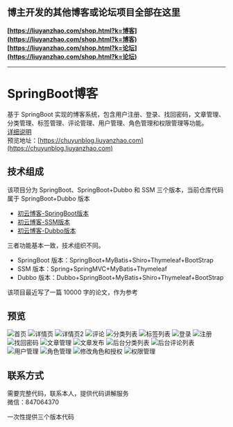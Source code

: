 ## 博主开发的其他博客或论坛项目全部在这里
**[https://liuyanzhao.com/shop.html?k=博客](https://liuyanzhao.com/shop.html?k=博客)**   <br/>
**[https://liuyanzhao.com/shop.html?k=论坛](https://liuyanzhao.com/shop.html?k=论坛)** <br/>
- -------------------------------------------------------------------------------
# SpringBoot博客
基于 SpringBoot 实现的博客系统，包含用户注册、登录、找回密码，文章管理、分类管理、标签管理、评论管理、用户管理、角色管理和权限管理等功能。<br/>
[详细说明](https://liuyanzhao.com/1295973330599415808.html) <br/>
预览地址：[https://chuyunblog.liuyanzhao.com](https://chuyunblog.liuyanzhao.com)




## 技术组成
该项目分为 SpringBoot、SpringBoot+Dubbo 和 SSM 三个版本，当前仓库代码属于 SpringBoot+Dubbo 版本

- [初云博客-SpringBoot版本](https://github.com/saysky/ChuyunBlog)
- [初云博客-SSM版本](https://github.com/saysky/ChuyunBlog-SSM)
- [初云博客-Dubbo版本](https://github.com/saysky/ChuyunBlog-Dubbo)

三者功能基本一致，技术组织不同。

- SpringBoot 版本：SpringBoot+MyBatis+Shiro+Thymeleaf+BootStrap
- SSM 版本：Spring+SpringMVC+MyBatis+Thymeleaf
- Dubbo 版本：Dubbo+SpringBoot+MyBatis+Shiro+Thymeleaf+BootStrap

该项目最近写了一篇 10000 字的论文，作为参考 <br/>


## 预览
![首页](img/1.png)
![详情页](img/2.png)
![详情页2](img/3.png)
![评论](img/4.png)
![分类列表](img/5.png)
![标签列表](img/6.png)
![登录](img/7.png)
![注册](img/8.png)
![找回密码](img/9.png)
![文章管理](img/10.png)
![文章发布](img/11.png)
![后台分类列表](img/12.png)
![后台评论列表](img/13.png)
![用户管理](img/14.png)
![角色管理](img/15.png)
![修改角色和授权](img/16.png)
![权限管理](img/17.png)

## 联系方式
需要完整代码，联系本人，提供代码讲解服务 <br/>
微信：847064370

一次性提供三个版本代码
